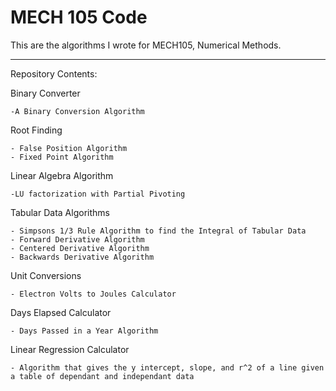 # MECH 105 Code

This are the algorithms I wrote for MECH105, Numerical Methods. 

---

Repository Contents:

Binary Converter

    -A Binary Conversion Algorithm

Root Finding

    - False Position Algorithm
    - Fixed Point Algorithm

Linear Algebra Algorithm

    -LU factorization with Partial Pivoting

Tabular Data Algorithms

    - Simpsons 1/3 Rule Algorithm to find the Integral of Tabular Data 
    - Forward Derivative Algorithm
    - Centered Derivative Algorithm
    - Backwards Derivative Algorithm 

Unit Conversions

    - Electron Volts to Joules Calculator
    
Days Elapsed Calculator
    
    - Days Passed in a Year Algorithm

Linear Regression Calculator

    - Algorithm that gives the y intercept, slope, and r^2 of a line given a table of dependant and independant data

